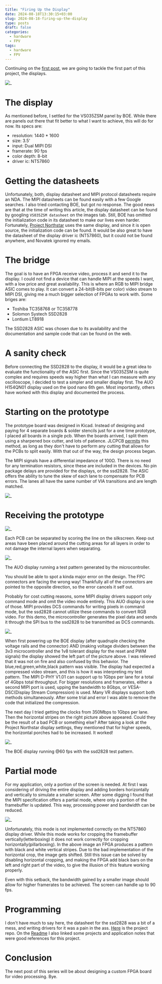 ```yaml
---
title: "Firing Up the Display"
date: 2024-08-18T13:30:15+03:00
slug: 2024-08-18-firing-up-the-display
type: posts
draft: false
categories:
  - hardware
  - FPV
tags:
  - hardware
  - FPV
---
```


Continuing on the [first post](/posts/making-an-fpv-goggle-tick/), we are going to tackle the first part of this project, the displays. 

![_](/images/Firing-up-the-display/3.jpg)

# The display

As mentioned before, I settled for the VS035ZSM panel by BOE. While there are panels out there that fit better to what I want to achieve, this will do for now. Its specs are:

- resolution:   1440 * 1600
- size:         3.5'
- input:        Dual MIPI DSI
- framerate:    90 fps
- color depth:  8-bit
- driver ic:    NT57860

# Getting the datasheets

Unfortunately, both, display datasheet and MIPI protocol datasheets require an NDA. The MIPI datasheets can be found easily with a few Google searches. I also tried contacting BOE, but got no response. The good news are that at the time of writing this article, the display datasheet can be found by googling `VS035ZSM datasheet` on the images tab. Still, BOE has omitted the initialization code in its datasheet to make our lives even harder. Fortunately, [Project Northstar](https://www.projectnorthstar.org/) uses the same display, and since it is open source, the initialization code can be found. It would be also great to have the datasheet of the display driver ic (NT57860), but it could not be found anywhere, and Novatek ignored my emails. 

# The bridge

The goal is to have an FPGA receive video, process it and send it to the display. I could not find a device that can handle MIPI at the speeds I want, with a low price and great availability. This is where an RGB to MIPI bridge ASIC comes to play. It can convert a 24-bit(8-bits per color) video stream to MIPI DSI, giving me a much bigger selection of FPGAs to work with. Some briges are:
- Toshiba TC358768 or TC358778
- Solomon Systech SSD2828
- Lontium LT8918

The SSD2828 ASIC was chosen due to its availability and the documentation and sample code that can be found on the web.

# A sanity check

Before connecting the SSD2828 to the display, it would be a great idea to evaluate the functionality of the ASIC first. Since the VS035ZSM is quite complex and requires speeds way higher than what I can measure with any oscilloscope, I decided to test a simpler and smaller display first. The AUO H154QN01 display used on the ipod nano 6th gen. Most importantly, others have worked with this display and documented the process. 

# Starting on the prototype

The prototype board was designed in Kicad. Instead of designing and paying for 4 separate boards & solder stencils just for a one time prototype, I placed all boards in a single pcb. When the boards arrived, I split them using a sharpened box cutter, and lots of patience. JLCPCB [permits](https://jlcpcb.com/help/article/PCB-Panelization) this method, as long as they don't have to perform any cutting that allows for the PCBs to split easily. With that out of the way, the design process began.

The MIPI signals have a differential impedance of 100Ω. There is no need for any termination resistors, since these are included in the devices. No pin package delays are provided for the displays, or the ssd2828. The ASIC offers the ability to tune the skew of each lane to compensate for PCB errors. The lanes all have the same number of VIA transitions and are length matched.

![_](/images/Firing-up-the-display/4.png)

# Receiving the prototype

![_](/images/Firing-up-the-display/2.jpg)

Each PCB can be separated by scoring the line on the silkscreen. Keep out areas have been placed around the cutting areas for all layers in order to not damage the internal layers when separating. 

![_](/images/Firing-up-the-display/5.jpg)

The AUO display running a test pattern generated by the microcontroller.

You should be able to spot a kinda major error on the design. The FPC connectors are facing the wrong way! Thankfully all of the connectors are pointed to the opposite direction, so the error cancels it self out.

Probably for cost cutting reasons, some MIPI display drivers support only command mode and omit the video mode entirely. This AUO display is one of those. MIPI provides DCS commands for writing pixels in command mode, but the ssd2828 cannot utilize these commands to convert RGB video. For this demo, the microcontroller generates the pixel data and sends it through the SPI bus to the ssd2828 to be transmitted as DCS commands.


![_](/images/Firing-up-the-display/8.jpg)

When first powering up the BOE display (after quadruple checking the voltage rails and the connector) AND (making voltage dividers between the 3v3 microcontroller and the 1v8 tolerant display for the reset and PWM signals) the display showed the left part of the picture above. I was relieved that it was not on fire and also confused by this behavior. The blue,red,green,white,black pattern was visible. The display had expected a compressed video stream, and this is how it was interpreting my test pattern. The MIPI D-PHY V1.01 can support up to 1Gbps per lane for a total of 4Gbps total throughput. For bigger resolutions and framerates, either a second MIPI port is used, upping the bandwidth to 8Gbps, or VESA-DSC(Display Stream Compression) is used. Many VR displays support both methods simultaneously. After some trial and error I was able to remove the code that initialized the compression. 

The next day I tried getting the clocks from 350Mbps to 1Gbps per lane. Then the horizontal stripes on the right picture above appeared. Could they be the result of a bad PCB or something else? After taking a look at the Project Northstar display settings, they mentioned that for higher speeds, the horizontal porches had to be increased. It worked!

![_](/images/Firing-up-the-display/1.jpg)

The BOE display running @60 fps with the ssd2828 test pattern.

# Partial mode

For my application, only a portion of the screen is needed. At first I was considering of driving the entire display and adding borders horizontally and vertically to simulate a smaller screen. After some digging I found that the MIPI specification offers a partial mode, where only a portion of the framebuffer is updated. This way, processing power and bandwidth can be reduced. 

![_](/images/Firing-up-the-display/10.jpg)

Unfortunately, this mode is not implemented correctly on the NT57860 display driver. While this mode works for cropping the framebuffer vertically(letterboxing) it does not work correctly for cropping horizontally(pillarboxing). In the above image an FPGA produces a pattern with black and white vertical stripes. Due to the bad implementation of the horizontal crop, the image gets shifted. Still this issue can be solved by disabling horizontal cropping, and making the FPGA add black bars on the left and right part of the video, to give the illusion of this feature working properly. 

Even with this setback, the bandwidth gained by a smaller image should allow for higher framerates to be achieved. The screen can handle up to 90 fps.

# Programming 

I don't have much to say here, the datasheet for the ssd2828 was a bit of a mess, and writing drivers for it was a pain in the ass. [Here](https://github.com/dartcom/ssd2828-dev) is the project repo. On the [Readme](https://github.com/dartcom/ssd2828-dev/blob/master/README.md) I also linked some projects and application notes that were good references for this project. 

# Conclusion 

The next post of this series will be about designing a custom FPGA board for video processing. Bye.